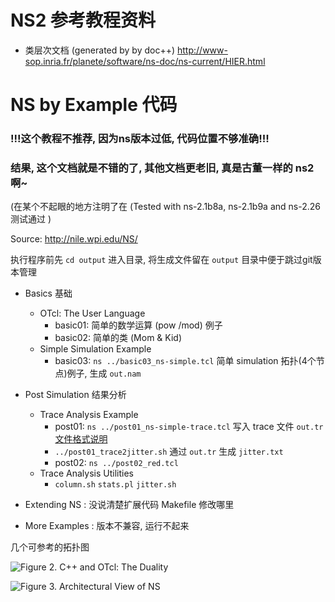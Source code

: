 # NS2 参考教程资料
* 类层次文档 (generated by by doc++)
http://www-sop.inria.fr/planete/software/ns-doc/ns-current/HIER.html


# NS by Example 代码
### !!!这个教程不推荐, 因为ns版本过低, 代码位置不够准确!!!
### 结果, 这个文档就是不错的了, 其他文档更老旧, 真是古董一样的 ns2 啊~

(在某个不起眼的地方注明了在 (Tested with ns-2.1b8a, ns-2.1b9a and ns-2.26 测试通过 )

Source: http://nile.wpi.edu/NS/


执行程序前先 `cd output` 进入目录, 将生成文件留在 `output` 目录中便于跳过git版本管理

- Basics 基础
  * OTcl: The User Language
    + basic01: 简单的数学运算 (pow /mod) 例子
    + basic02: 简单的类 (Mom & Kid)
  * Simple Simulation Example
    + basic03: `ns ../basic03_ns-simple.tcl` 简单 simulation 拓扑(4个节点)例子, 生成 `out.nam`
- Post Simulation 结果分析
  * Trace Analysis Example
    + post01: `ns ../post01_ns-simple-trace.tcl` 写入 trace 文件 `out.tr` [文件格式说明](http://nile.wpi.edu/NS/analysis.html)
    + `../post01_trace2jitter.sh` 通过 `out.tr` 生成 `jitter.txt`
    + post02: `ns ../post02_red.tcl`
  * Trace Analysis Utilities
      + `column.sh` `stats.pl` `jitter.sh`

- Extending NS : 没说清楚扩展代码 Makefile 修改哪里
- More Examples : 版本不兼容, 运行不起来

几个可参考的拓扑图

![Figure 2. C++ and OTcl: The Duality](http://nile.wpi.edu/NS/Figure/fig2.gif)

![Figure 3. Architectural View of NS](http://nile.wpi.edu/NS/Figure/fig3.gif)
